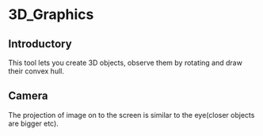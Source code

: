 # 3D_Graphics

## Introductory
This tool lets you create 3D objects, observe them by rotating and draw their convex hull.


## Camera
The projection of image on to the screen is similar to the eye(closer objects are bigger etc).

